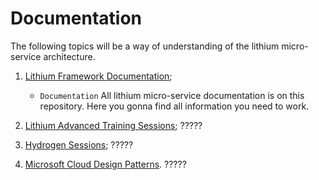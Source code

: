 # Documentation

The following topics will be a way of understanding of the lithium micro-service architecture.


1. [Lithium Framework Documentation](https://github.com/PrimaveraDeveloper/lithium);

    - `Documentation` All lithium micro-service documentation is on this repository. Here you gonna find all information you need to work.

3. [Lithium Advanced Training Sessions](https://github.com/PrimaveraDeveloper/lithium/blob/master/training/_assets/LAT-2019.pdf); ?????

4. [Hydrogen Sessions](https://github.com/PrimaveraDeveloper/lithium/blob/master/training/hydrogen-sessions.md);  ?????

5. [Microsoft Cloud Design Patterns](https://docs.microsoft.com/en-us/azure/architecture/patterns/). ?????